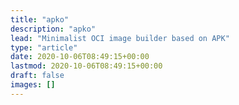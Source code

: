 ```yaml
---
title: "apko"
description: "apko"
lead: "Minimalist OCI image builder based on APK"
type: "article"
date: 2020-10-06T08:49:15+00:00
lastmod: 2020-10-06T08:49:15+00:00
draft: false
images: []
---
```

